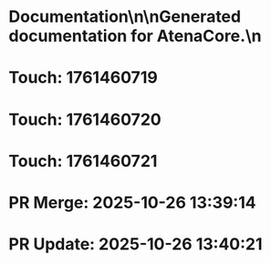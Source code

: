 # Documentation\n\nGenerated documentation for AtenaCore.\n

# Touch: 1761460719

# Touch: 1761460720

# Touch: 1761460721

# PR Merge: 2025-10-26 13:39:14

# PR Update: 2025-10-26 13:40:21
